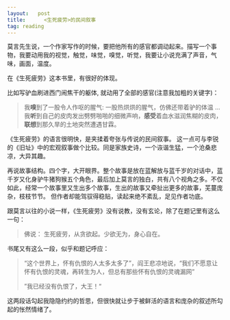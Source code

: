 ```yaml
---
layout:   post
title:      <生死疲劳>的民间叙事
tag: reading
---
```


莫言先生说，一个作家写作的时候，要把他所有的感官都调动起来。描写一个事物，我要动用我的视觉，触觉，味觉，嗅觉，听觉，我要让小说充满了声音，气味，画面，温度。

在《生死疲劳》这本书里，有很好的体现。

比如写驴血刷进西门闹焦干的躯体, 就动用了全部的感官(注意我加粗的关键字)：

> 我**嗅**到了一股令人作呕的腥气: 一股热烘烘的腥气，仿佛还带着驴的体温 ... 我**听**到自己的皮肉发出劈劈啪啪的细微声响，**感受**着血水滋润焦糊的皮肉，**联想**到那久旱的土地突然遭遇甘霖。

《生死疲劳》的语言很明快，是夹揉着夸张与传说的民间叙事。 这一点可与李锐的《旧址》中的宏观叙事做个比较。同是家族史诗，一个诙谐生猛，一个沧桑悲凉，大异其趣。

再说故事结构。四个字，大开眼界。整个故事是放在蓝解放与蓝千岁的对话中，蓝千岁又化身驴牛猪狗猴五个角色，最后加上莫言的独白，共有八个视角之多。不仅如此，经常一个故事里又生出多个故事，生出的故事又牵扯出更多的故事，芜蔓庞杂，枝枝节节。 但作者却能驾驭得稳贴，读起来绝不紊乱，足见作者功底。

跟莫言以往的小说一样，《生死疲劳》没有说教，没有玄论，除了在题记里有这么一句：

>  佛说：
>  生死疲劳，从贪欲起。少欲无为，身心自在。

书尾又有这么一段，似乎和题记呼应：

>  “这个世界上，怀有仇恨的人太多太多了”，阎王悲凉地说，“我们不愿意让怀有仇恨的灵魂，再转生为人，但总有那些怀有仇恨的灵魂漏网”
>
>  ”我已经没有仇恨了，大王！“

这两段话勾起我隐隐约约的哲思，但很快就让步于被鲜活的语言和庞杂的叙述所勾起的怅然情绪了。
